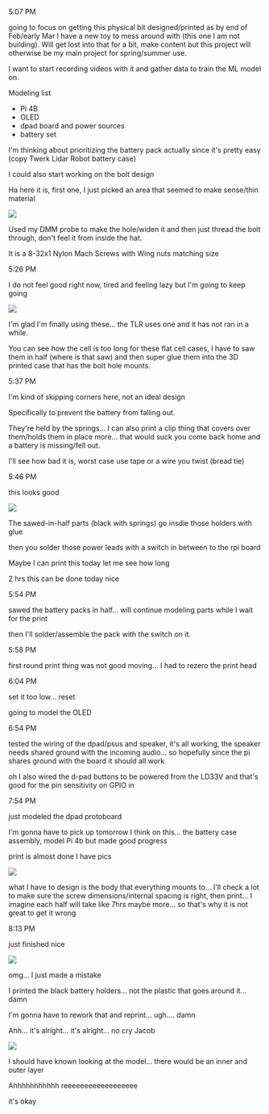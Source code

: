 5:07 PM

going to focus on getting this physical bit designed/printed as by end of Feb/early Mar I have a new toy to mess around with (this one I am not building). Will get lost into that for a bit, make content but this project will otherwise be my main project for spring/summer use.

I want to start recording videos with it and gather data to train the ML model on.

Modeling list

- Pi 4B
- OLED
- dpad board and power sources
- battery set

I'm thinking about prioritizing the battery pack actually since it's pretty easy (copy Twerk Lidar Robot battery case)

I could also start working on the bolt design

Ha here it is, first one, I just picked an area that seemed to make sense/thin material

<img src="../images/bolt-in-hat.JPG"/>

Used my DMM probe to make the hole/widen it and then just thread the bolt through, don't feel it from inside the hat.

It is a 8-32x1 Nylon Mach Screws with Wing nuts matching size

5:26 PM

I do not feel good right now, tired and feeling lazy but I'm going to keep going

<img src="../images/batteries.jpg"/>

I'm glad I'm finally using these... the TLR uses one and it has not ran in a while.

You can see how the cell is too long for these flat cell cases, I have to saw them in half (where is that saw) and then super glue them into the 3D printed case that has the bolt hole mounts.

5:37 PM

I'm kind of skipping corners here, not an ideal design

Specifically to prevent the battery from falling out.

They're held by the springs... I can also print a clip thing that covers over them/holds them in place more... that would suck you come back home and a battery is missing/fell out.

I'll see how bad it is, worst case use tape or a wire you twist (bread tie)

5:46 PM

this looks good

<img src="../images/simple-parallel-battery-box.JPG"/>

The sawed-in-half parts (black with springs) go insdie those holders with glue

then you solder those power leads with a switch in between to the rpi board

Maybe I can print this today let me see how long

2 hrs this can be done today nice

5:54 PM

sawed the battery packs in half... will continue modeling parts while I wait for the print

then I'll solder/assemble the pack with the switch on it.

5:58 PM

first round print thing was not good moving... I had to rezero the print head

6:04 PM

set it too low... reset

going to model the OLED

6:54 PM

tested the wiring of the dpad/psus and speaker, it's all working, the speaker needs shared ground with the incoming audio... so hopefully since the pi shares ground with the board it should all work

oh I also wired the d-pad buttons to be powered from the LD33V and that's good for the pin sensitivity on GPIO in

7:54 PM

just modeled the dpad protoboard

I'm gonna have to pick up tomorrow I think on this... the battery case assembly, model Pi 4b but made good progress

print is almost done I have pics

<img src="../images/models-made.JPG"/>

what I have to design is the body that everything mounts to... I'll check a lot to make sure the screw dimensions/internal spacing is right, then print... I imagine each half will take like 7hrs maybe more... so that's why it is not great to get it wrong

8:13 PM

just finished nice

<img src="../images/box-battery.png"/>

omg... I just made a mistake

I printed the black battery holders... not the plastic that goes around it... damn

I'm gonna have to rework that and reprint... ugh.... damn

Ahh... it's alright... it's alright... no cry Jacob

<img src="../images/wrong-print.JPG"/>

I should have known looking at the model... there would be an inner and outer layer

Ahhhhhhhhhhh reeeeeeeeeeeeeeeeee

it's okay